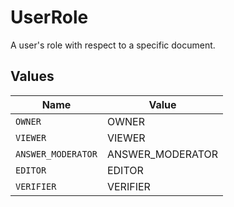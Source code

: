 # UserRole

A user's role with respect to a specific document.


## Values

| Name               | Value              |
| ------------------ | ------------------ |
| `OWNER`            | OWNER              |
| `VIEWER`           | VIEWER             |
| `ANSWER_MODERATOR` | ANSWER_MODERATOR   |
| `EDITOR`           | EDITOR             |
| `VERIFIER`         | VERIFIER           |